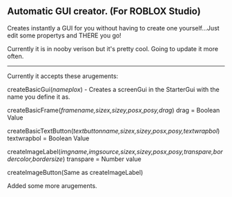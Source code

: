 ## Automatic GUI creator. (For ROBLOX Studio)

Creates instantly a GUI for you without having to create one yourself...Just edit some propertys and THERE you go!

Currently it is in nooby verison but it's pretty cool. Going to update it more often. 

______________________________________________________________

Currently it accepts these arugements:

createBasicGui(*nameplox*) - Creates a screenGui in the StarterGui with the name you define it as. 

createBasicFrame(*framename,sizex,sizey,posx,posy,drag*) drag = Boolean Value 

createBasicTextButton(*textbuttonname,sizex,sizey,posx,posy,textwrapbol*) textwrapbol = Boolean Value

createImageLabel(*imgname,imgsource,sizex,sizey,posx,posy,transpare,bordercolor,bordersize*) transpare = Number value

createImageButton(Same as createImageLabel)

Added some more arugements. 